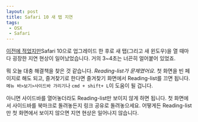 ```yaml
---
layout: post
title: Safari 10 새 탭 지연
tags: 
 - OSX
 - Safari
---
```


[이전에 적었지만](https://canorus.github.io/2016/10/02/Safari-10/)Safari 10으로 업그레이드 한 후로 새 탭(그리고 새 윈도우)을 열 때마다 굉장한 지연 현상이 일어났었습니다. 거의 3~4초는 너끈히 얼어붙어 있었죠.

뭐 오늘 대충 해결책을 찾은 것 같습니다. *Reading-list가 문제였어요*. 첫 화면을 빈 페이지로 해도 되고, 즐겨찾기로 한다면 즐겨찾기 화면에서 Reading-list를 끄면 됩니다. `메뉴 바>보기>사이드바 가리기`나 `cmd + shift+ L`이 도움이 될 겁니다.

아니면 사이드바를 열어놓더라도 Reading-list만 보이지 않게 하면 됩니다. 첫 화면에서 사이드바를 북마크로 돌려놓든지 링크 공유로 돌려놓으세요. 어떻게든 Reading-list만 첫 화면에서 보이지 않으면 지연 현상은 일어나지 않습니다.